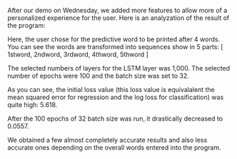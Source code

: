 After our demo on Wednesday, we added more features to allow more of a personalized experience for the user. Here is an analyzation of the result of the program: 


Here, the user chose for the predictive word to be printed after 4 words. 
You can see the words are transformed into sequences show in 5 parts: [ 1stword, 2ndword, 3rdword, 4thword, 5thword ] 













The selected numbers of layers for the LSTM layer was 1,000. 
The selected number of epochs were 100 and the batch size was set to 32. 

As you can see, the initial loss value (this loss value is equivalalent the mean squared error for regression and the log loss for classification) 
was quite high: 5.618. 

After the 100 epochs of 32 batch size was run, it drastically decreased to 0.0557. 

We obtained a few almost completely accurate results and also less accurate ones depending on the overall words entered into the program. 


